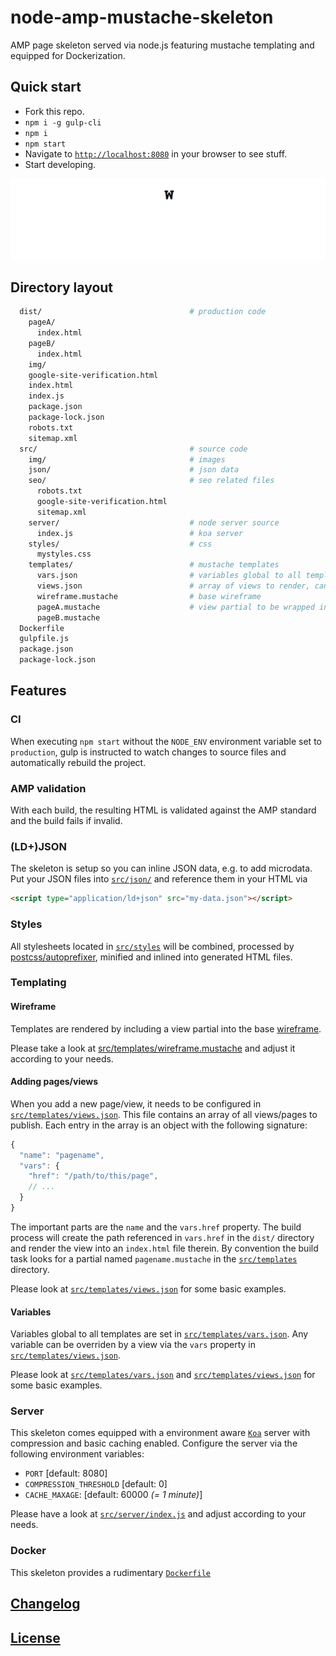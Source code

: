 # node-amp-mustache-skeleton
AMP page skeleton served via node.js featuring mustache templating and equipped for Dockerization.

## Quick start

* Fork this repo.
* `npm i -g gulp-cli`
* `npm i`
* `npm start`
* Navigate to [`http://localhost:8080`](http://localhost:8080) in your browser to see stuff.
* Start developing.

![Intro](src/img/intro.gif)

## Directory layout

```bash
  dist/                                 # production code
    pageA/
      index.html
    pageB/
      index.html
    img/
    google-site-verification.html
    index.html
    index.js
    package.json
    package-lock.json
    robots.txt
    sitemap.xml
  src/                                  # source code
    img/                                # images
    json/                               # json data
    seo/                                # seo related files
      robots.txt
      google-site-verification.html
      sitemap.xml
    server/                             # node server source
      index.js                          # koa server
    styles/                             # css
      mystyles.css
    templates/                          # mustache templates
      vars.json                         # variables global to all templates
      views.json                        # array of views to render, can override variables in vars.json
      wireframe.mustache                # base wireframe
      pageA.mustache                    # view partial to be wrapped in wireframe.mustache
      pageB.mustache
  Dockerfile
  gulpfile.js
  package.json
  package-lock.json
```

## Features

### CI

When executing `npm start` without the `NODE_ENV` environment variable set to `production`, gulp is instructed to watch changes to source files and automatically rebuild the project.

### AMP validation

With each build, the resulting HTML is validated against the AMP standard and the build fails if invalid.

### (LD+)JSON

The skeleton is setup so you can inline JSON data, e.g. to add microdata. Put your JSON files into [`src/json/`](src/json) and reference them in your HTML via

```html
<script type="application/ld+json" src="my-data.json"></script>
```

### Styles

All stylesheets located in [`src/styles`](src/styles) will be combined, processed by [postcss/autoprefixer](https://github.com/postcss/autoprefixer), minified and inlined into generated HTML files.

### Templating

#### Wireframe

Templates are rendered by including a view partial into the base [wireframe](src/templates/wireframe.mustache).

Please take a look at [src/templates/wireframe.mustache](src/templates/wireframe.mustache) and adjust it according to your needs.

#### Adding pages/views

When you add a new page/view, it needs to be configured in [`src/templates/views.json`](src/templates/views.json). This file contains an array of all views/pages to publish. Each entry in the array is an object with the following signature:

```javascript
{
  "name": "pagename",
  "vars": {
    "href": "/path/to/this/page",
    // ...
  }
}
```

The important parts are the `name` and the `vars.href` property. The build process will create the path referenced in `vars.href` in the `dist/` directory and render the view into an `index.html` file therein. By convention the build task looks for a partial named `pagename.mustache` in the [`src/templates`](src/templates) directory.

Please look at [`src/templates/views.json`](src/templates/views.json) for some basic examples.

#### Variables

Variables global to all templates are set in [`src/templates/vars.json`](src/templates/vars.json). Any variable can be overriden by a view via the `vars` property in [`src/templates/views.json`](src/templates/views.json).

Please look at [`src/templates/vars.json`](src/templates/vars.json) and [`src/templates/views.json`](src/templates/views.json) for some basic examples.

### Server

This skeleton comes equipped with a environment aware [`Koa`](http://koajs.com/) server with compression and basic caching enabled. Configure the server via the following environment variables:

* `PORT` [default:  8080]
* `COMPRESSION_THRESHOLD` [default: 0]
* `CACHE_MAXAGE`: [default: 60000 *(= 1 minute)*]

Please have a look at [`src/server/index.js`](src/server/index.js) and adjust according to your needs.

### Docker

This skeleton provides a rudimentary [`Dockerfile`](Dockerfile)

## [Changelog](CHANGELOG.md)

## [License](LICENSE)
